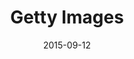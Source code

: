 ---
layout: site
title: "Getty Images"
date: 2015-09-12
categories: [news-weather]
version: 1.4.1
major: 1
minor: 4
patch: 1
slug: getty
link: http://www.gettyimages.com/
permalink: /sites/:slug
---